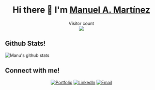 <h1 align="center">Hi there 👋 I'm <a href="https://manu-martinez.netlify.app/#inicio" target="_blank">Manuel A. Martínez</a></h1>

<p align="center"> 
  Visitor count<br>
  <img src="https://profile-counter.glitch.me/manumartinz/count.svg" />
</p>

<h2>Github Stats!</h2>

![Manu's github stats](https://github-readme-stats.vercel.app/api?username=manumartinz&show_icons=true&title_color=fff&icon_color=79ff97&text_color=9f9f9f&bg_color=151515)

<h2>Connect with me!</h2>
<p align="center">
<a href="https://manu-martinez.netlify.app/#inicio" target="_blank"><img alt="Portfolio" src="https://img.shields.io/badge/Website-Portfolio-blue?style=flat&logo=google-chrome"></a>
<a href="https://www.linkedin.com/in/manuel-mart%C3%ADnez-09651b1b6/" target="_blank"><img alt="LinkedIn" src="https://img.shields.io/badge/LinkedIn-@manuelmartinez-blue?style=flat&logo=linkedin"></a>
<a href="mailto:manumartinz@gmail.com"><img alt="Email" src="https://img.shields.io/badge/Email-manumartinz@gmail.com-blue?style=flat&logo=gmail"></a>
</p>
